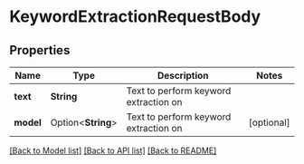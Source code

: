 # KeywordExtractionRequestBody

## Properties

Name | Type | Description | Notes
------------ | ------------- | ------------- | -------------
**text** | **String** | Text to perform keyword extraction on | 
**model** | Option<**String**> | Text to perform keyword extraction on | [optional]

[[Back to Model list]](../README.md#documentation-for-models) [[Back to API list]](../README.md#documentation-for-api-endpoints) [[Back to README]](../README.md)


